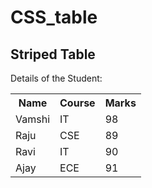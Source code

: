 # CSS_table

<html>
<head>
<style>
table {
  border-collapse: collapse;
  width: 100%;
}

th, td {
  text-align: left;
  padding: 8px;
}

tr:nth-child(even) {background-color: #f2f2f2;}
</style>
</head>
<body>

<h2>Striped Table</h2>
<p>Details of the Student:</p>

<table>
  <tr>
  <th>Name</th>
  <th>Course</th>
  <th>Marks</th>
  </tr>
  <tr>
  <td>Vamshi</td>
  <td>IT</td>
  <td>98</td>
  </tr>
  <tr>
  <td>Raju</td>
  <td>CSE</td>
  <td>89</td>
  </tr>
  <tr>
  <td>Ravi</td>
  <td>IT</td>
  <td>90</td>
  </tr>
  <tr>
  <td>Ajay</td>
  <td>ECE</td>
  <td>91</td>
  </tr>
</table>

</body>
</html>
